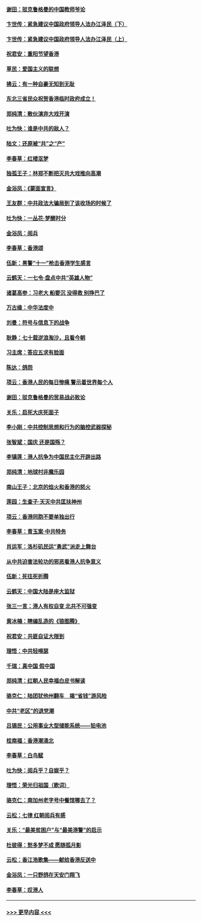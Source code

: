 #### [谢田：驳克鲁格曼的中国教师爷论](../pages/nsc993/n11575034.md?t=10082201) 
#### [卞世传：紧急建议中国政府领导人法办江泽民（下）](../pages/nsc993/n11573390.md?t=10082201) 
#### [卞世传：紧急建议中国政府领导人法办江泽民（上）](../pages/nsc993/n11573208.md?t=10082201) 
#### [祝君安：重阳节望香港](../pages/nsc993/n11573190.md?t=10082201) 
#### [草民：爱国主义的联想](../pages/nsc993/n11572333.md?t=10082201) 
#### [拂云：有一种自豪无知到无耻](../pages/nsc993/n11572006.md?t=10082201) 
#### [东北三省民众祝贺香港临时政府成立！](../pages/nsc993/n11571215.md?t=10082201) 
#### [郑纯清：散伙演弃大戏开演](../pages/nsc993/n11570826.md?t=10082201) 
#### [吐为快：谁是中共的敌人？](../pages/nsc993/n11570817.md?t=10082201) 
#### [陆文：还原被“共”之“产”](../pages/nsc993/n11570798.md?t=10082201) 
#### [李春草：红楼沤梦](../pages/nsc993/n11569673.md?t=10082201) 
#### [独孤王子：林郑不断把灭共大戏推向高潮](../pages/nsc993/n11569381.md?t=10082201) 
#### [金浴凤：《蒙面宣言》](../pages/nsc993/n11569368.md?t=10082201) 
#### [王友群：中共政法大骗局到了该收场的时候了](../pages/nsc993/n11568940.md?t=10082201) 
#### [吐为快：一丛花‧梦醒时分](../pages/nsc993/n11567491.md?t=10082201) 
#### [金浴凤：阅兵](../pages/nsc993/n11567454.md?t=10082201) 
#### [李春草：香港颂](../pages/nsc993/n11567444.md?t=10082201) 
#### [伍新：黑警“十一”枪击香港学生感言](../pages/nsc993/n11567426.md?t=10082201) 
#### [云鹤天：一七令‧盘点中共“英雄人物”](../pages/nsc993/n11567091.md?t=10082201) 
#### [诸葛高参：习老大 船要沉 没得救 别挣巴了](../pages/nsc993/n11566976.md?t=10082201) 
#### [万古缘：中华法度中](../pages/nsc993/n11566726.md?t=10082201) 
#### [刘曼：符号与信息下的战争](../pages/nsc993/n11564655.md?t=10082201) 
#### [耿静：七十载逆浪淘沙，且看今朝](../pages/nsc993/n11564520.md?t=10082201) 
#### [习主席：答应五求有脸面](../pages/nsc993/n11563953.md?t=10082201) 
#### [陈达：鸽怨](../pages/nsc993/n11561879.md?t=10082201) 
#### [项云：香港人民的每日惨痛  警示着世界每个人](../pages/nsc993/n11559273.md?t=10082201) 
#### [谢田：驳克鲁格曼的贸易战必败论](../pages/nsc993/n11555840.md?t=10082201) 
#### [关乐：启死大庆死面子](../pages/nsc993/n11556823.md?t=10082201) 
#### [李小刚：中共控制思想和行为的脑控武器探秘](../pages/nsc993/n11556776.md?t=10082201) 
#### [张智斌：国庆  还是国殇？](../pages/nsc993/n11556617.md?t=10082201) 
#### [李镇莲：港人抗争为中国民主化开辟出路](../pages/nsc993/n11556570.md?t=10082201) 
#### [郑纯清：地球村非魔乐园](../pages/nsc993/n11555415.md?t=10082201) 
#### [南山王子：北京的焰火和香港的怒火](../pages/nsc993/n11555318.md?t=10082201) 
#### [莲园：生查子·天灭中共匡扶神州](../pages/nsc993/n11555302.md?t=10082201) 
#### [项云：香港同胞不要单独出行](../pages/nsc993/n11555276.md?t=10082201) 
#### [李春草：青玉案‧中共特务](../pages/nsc993/n11552356.md?t=10082201) 
#### [肖运军：洛杉矶民运“勇武”派走上舞台](../pages/nsc993/n11551595.md?t=10082201) 
#### [从中共迫害法轮功的邪恶看港人抗争意义](../pages/nsc993/n11540858.md?t=10082201) 
#### [伍新：死往死折腾](../pages/nsc993/n11550174.md?t=10082201) 
#### [云鹤天：中国大陆是座大监狱](../pages/nsc993/n11550155.md?t=10082201) 
#### [张三一言：港人有权自变 北共不可强变](../pages/nsc993/n11550132.md?t=10082201) 
#### [黄冰楠：瞎编乱造的《狼图腾》](../pages/nsc993/n11550082.md?t=10082201) 
#### [祝君安：共匪自证大限到](../pages/nsc993/n11550041.md?t=10082201) 
#### [理悟：中共轻嘚瑟](../pages/nsc993/n11547978.md?t=10082201) 
#### [千瑞：真中国 假中国](../pages/nsc993/n11547865.md?t=10082201) 
#### [郑纯清：红朝人民幸福白皮书解读](../pages/nsc993/n11547499.md?t=10082201) 
#### [骆克仁：陆团犹他州翻车　揭“省钱”游风险](../pages/nsc993/n11546977.md?t=10082201) 
#### [中共“老区”的退党潮](../pages/nsc993/n11545995.md?t=10082201) 
#### [吕锡民：公用事业大型储能系统——铅电池](../pages/nsc993/n11545701.md?t=10082201) 
#### [桂南福：香港潮涌北](../pages/nsc993/n11545682.md?t=10082201) 
#### [李春草：白鸟赋](../pages/nsc993/n11545663.md?t=10082201) 
#### [吐为快：阅兵乎？自娱乎？](../pages/nsc993/n11545625.md?t=10082201) 
#### [理悟：荣光归祖国（歌词）](../pages/nsc993/n11545616.md?t=10082201) 
#### [骆克仁：南加州老字号中餐馆哪去了？](../pages/nsc993/n11545120.md?t=10082201) 
#### [云松：七律 红朝阅兵有感](../pages/nsc993/n11542394.md?t=10082201) 
#### [关乐：“最美贫困户”与“最美港警”的启示](../pages/nsc993/n11542252.md?t=10082201) 
#### [杜彼得：愁多梦不成 愿随孤月影](../pages/nsc993/n11540296.md?t=10082201) 
#### [云松：香江浩歌集——献给香港反送中](../pages/nsc993/n11540149.md?t=10082201) 
#### [金浴凤：一只野鸽在天安门翔飞](../pages/nsc993/n11540280.md?t=10082201) 
#### [李春草：叹港人](../pages/nsc993/n11540119.md?t=10082201) 

----
#### [ >>> 更早内容 <<< ](../indexes/nsc993-earlier.md)
